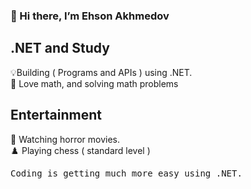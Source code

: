 ### 👋 Hi there, I’m Ehson Akhmedov

## .NET and Study
💡Building ( Programs and APIs ) using .NET.
<br/> 📖 Love math, and solving math problems

## Entertainment
🤡 Watching horror movies.
<br/>♟️ Playing chess ( standard level )




<pre>Coding is getting much more easy using .NET.</pre>









<!---
AkhmedovEhson/AkhmedovEhson is a ✨ special ✨ repository because its `README.md` (this file) appears on your GitHub profile.
You can click the Preview link to take a look at your changes.
--->
